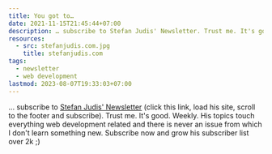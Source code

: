 ```yaml
---
title: You got to…
date: 2021-11-15T21:45:44+07:00
description: … subscribe to Stefan Judis' Newsletter. Trust me. It's good. Weekly
resources:
  - src: stefanjudis.com.jpg
    title: stefanjudis.com
tags:
  - newsletter
  - web development
lastmod: 2023-08-07T19:33:03+07:00
---
```


… subscribe to [Stefan Judis' Newsletter](https://www.stefanjudis.com/) (click this link, load his site, scroll to the footer and subscribe). Trust me. It's good. Weekly. His topics touch everything web development related and there is never an issue from which I don't learn something new. Subscribe now and grow his subscriber list over 2k ;)
